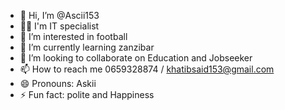 - 👋 Hi, I’m @Ascii153
- 👨‍💻 I'm IT specialist
- 👀 I’m interested in football
- 🌱 I’m currently learning zanzibar
- 💞️ I’m looking to collaborate on Education and Jobseeker
- 📫 How to reach me 0659328874 / khatibsaid153@gmail.com
- 😄 Pronouns: Askii
- ⚡ Fun fact: polite and Happiness

<!---
Ascii153/Ascii153 is a ✨ special ✨ repository because its `README.md` (this file) appears on your GitHub profile.
You can click the Preview link to take a look at your changes.
--->

